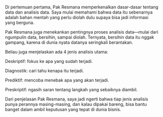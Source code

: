 Di pertemuan pertama, Pak Resmana memperkenalkan dasar-dasar tentang data dan analisis data. Saya mulai memahami bahwa data itu sebenarnya adalah bahan mentah yang perlu diolah dulu supaya bisa jadi informasi yang berguna.

Pak Resmana juga menekankan pentingnya proses analisis data—mulai dari ngumpulin data, bersihin, sampai diolah. Ternyata, bersihin data itu nggak gampang, karena di dunia nyata datanya seringkali berantakan.

Beliau juga menjelaskan ada 4 jenis analisis utama:

Deskriptif: fokus ke apa yang sudah terjadi.

Diagnostik: cari tahu kenapa itu terjadi.

Prediktif: mencoba menebak apa yang akan terjadi.

Preskriptif: ngasih saran tentang langkah yang sebaiknya diambil.

Dari penjelasan Pak Resmana, saya jadi ngerti bahwa tiap jenis analisis punya perannya masing-masing, dan kalau dipakai bareng, bisa bantu banget dalam ambil keputusan yang tepat di dunia bisnis.

